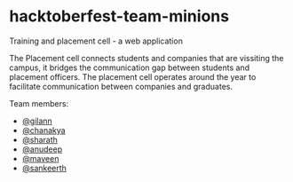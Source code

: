 # hacktoberfest-team-minions
Training and placement cell - a web application

The Placement cell connects students and companies that are vissiting the campus, it bridges the communication gap between students and placement officers.
The placement cell operates around the year to facilitate communication between companies and graduates.

Team members:

* [@gilann](https://github.com/gilann)
* [@chanakya](https://github.com/chanakyagondi)
* [@sharath](https://github.com/sharathDHD)
* [@anudeep](https://github.com/Anudeep36)
* [@maveen](https://github.com/maveenponnam)
* [@sankeerth](https://github.com/imsankeerth)
